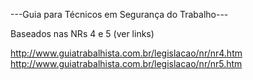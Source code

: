 ---Guia para Técnicos em Segurança do Trabalho---

Baseados nas NRs 4 e 5 (ver links)

http://www.guiatrabalhista.com.br/legislacao/nr/nr4.htm
http://www.guiatrabalhista.com.br/legislacao/nr/nr5.htm
